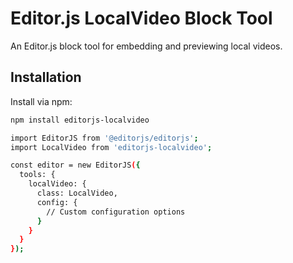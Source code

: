 # Editor.js LocalVideo Block Tool

An Editor.js block tool for embedding and previewing local videos.

## Installation

Install via npm:

```bash
npm install editorjs-localvideo

import EditorJS from '@editorjs/editorjs';
import LocalVideo from 'editorjs-localvideo';

const editor = new EditorJS({
  tools: {
    localVideo: {
      class: LocalVideo,
      config: {
        // Custom configuration options
      }
    }
  }
});
```